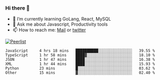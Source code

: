 ### Hi there 👋

- 🌱 I’m currently learning GoLang, React, MySQL
- 💬 Ask me about Javascript, Productivity tools 
- 📫 How to reach me: [Mail](mailto:kvaishak47@gmail.com) or [twitter](https://twitter.com/kvaish4k)

[![Peerlist](https://peerlist-readme-badge.herokuapp.com/api/kvaishak)](https://peerlist.io/kvaishak)

<!--START_SECTION:waka-->

```text
JavaScript     4 hrs 18 mins   ██████████░░░░░░░░░░░░░░░   39.55 %
TypeScript     1 hr 58 mins    ████▓░░░░░░░░░░░░░░░░░░░░   18.10 %
JSON           1 hr 47 mins    ████░░░░░░░░░░░░░░░░░░░░░   16.38 %
XML            1 hr 44 mins    ████░░░░░░░░░░░░░░░░░░░░░   15.93 %
Python         23 mins         █░░░░░░░░░░░░░░░░░░░░░░░░   03.62 %
Other          15 mins         ▓░░░░░░░░░░░░░░░░░░░░░░░░   02.40 %
```

<!--END_SECTION:waka-->
